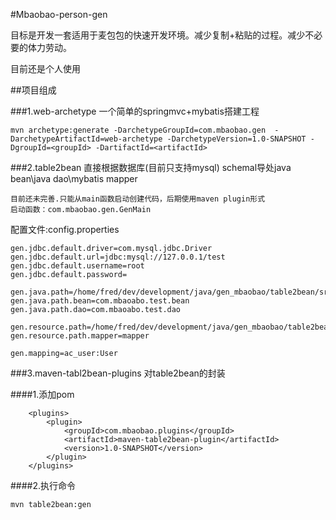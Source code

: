 #Mbaobao-person-gen

目标是开发一套适用于麦包包的快速开发环境。减少复制+粘贴的过程。减少不必要的体力劳动。

目前还是个人使用

##项目组成

###1.web-archetype 一个简单的springmvc+mybatis搭建工程

    mvn archetype:generate -DarchetypeGroupId=com.mbaobao.gen  -DarchetypeArtifactId=web-archetype -DarchetypeVersion=1.0-SNAPSHOT -DgroupId=<groupId> -DartifactId=<artifactId>

###2.table2bean 直接根据数据库(目前只支持mysql) schemal导处java bean\java dao\mybatis mapper

    目前还未完善.只能从main函数启动创建代码，后期使用maven plugin形式
    启动函数：com.mbaobao.gen.GenMain

配置文件:config.properties

    gen.jdbc.default.driver=com.mysql.jdbc.Driver
    gen.jdbc.default.url=jdbc:mysql://127.0.0.1/test
    gen.jdbc.default.username=root
    gen.jdbc.default.password=
    
    gen.java.path=/home/fred/dev/development/java/gen_mbaobao/table2bean/src/test/java
    gen.java.path.bean=com.mbaoabo.test.bean
    gen.java.path.dao=com.mbaoabo.test.dao
    
    gen.resource.path=/home/fred/dev/development/java/gen_mbaobao/table2bean/src/test/resources
    gen.resource.path.mapper=mapper
    
    gen.mapping=ac_user:User


###3.maven-tabl2bean-plugins 对table2bean的封装


####1.添加pom

    	<plugins>
			<plugin>
				<groupId>com.mbaobao.plugins</groupId>
				<artifactId>maven-table2bean-plugin</artifactId>
				<version>1.0-SNAPSHOT</version>
			</plugin>
		</plugins>

####2.执行命令

    mvn table2bean:gen

